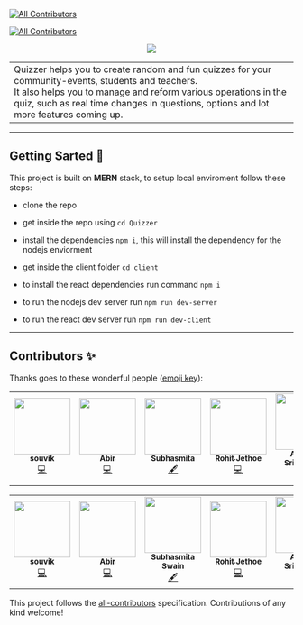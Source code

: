 <!-- ALL-CONTRIBUTORS-BADGE:START - Do not remove or modify this section -->
[![All Contributors](https://img.shields.io/badge/all_contributors-7-orange.svg?style=flat-square)](#contributors-)
<!-- ALL-CONTRIBUTORS-BADGE:END -->
[![All Contributors](https://img.shields.io/badge/all_contributors-6-orange.svg?style=flat-square)](#contributors-)
<!-- ALL-CONTRIBUTORS-BADGE:END -->
<p align="center">
<img src="./assets/ReadmeHeader.png"/>
</p>

<p align=center>
<table>
<tr><td>Quizzer helps you to create random and fun quizzes for your community-events, students and teachers.
<br>
It also helps you to manage and reform various operations in the quiz, such as real time changes in questions, options and lot more features coming up.
</td>
</tr>
</table>
</p>

---
## Getting Sarted 🎉
This project is built on **MERN** stack, to setup local enviroment follow these steps:

- clone the repo 
- get inside the repo using `cd Quizzer`
- install the dependencies `npm i`, this will install the dependency for the nodejs enviorment 
- get inside the client folder `cd client` 
- to install the react dependencies run command `npm i`

- to run the nodejs dev server run `npm run dev-server`
- to run the react dev server run `npm run dev-client`

---



## Contributors ✨

Thanks goes to these wonderful people ([emoji key](https://allcontributors.org/docs/en/emoji-key)):
<!-- ALL-CONTRIBUTORS-LIST:START - Do not remove or modify this section -->
<!-- prettier-ignore-start -->
<!-- markdownlint-disable -->
<table>
  <tr>
    <td align="center"><a href="https://souvik210899.herokuapp.com/"><img src="https://avatars0.githubusercontent.com/u/41781438?v=4?s=100" width="100px;" alt=""/><br /><sub><b>souvik</b></sub></a><br /><a href="https://github.com/Ninja-Developers/Quizzer/commits?author=Souvikns" title="Code">💻</a></td>
    <td align="center"><a href="https://github.com/imabp"><img src="https://avatars3.githubusercontent.com/u/53480076?v=4?s=100" width="100px;" alt=""/><br /><sub><b>Abir</b></sub></a><br /><a href="https://github.com/Ninja-Developers/Quizzer/commits?author=imabp" title="Code">💻</a></td>
    <td align="center"><a href="https://github.com/Ask-Subhasmita"><img src="https://avatars2.githubusercontent.com/u/57298668?v=4?s=100" width="100px;" alt=""/><br /><sub><b>Subhasmita</b></sub></a><br /><a href="#content-Ask-Subhasmita" title="Content">🖋</a></td>
    <td align="center"><a href="https://rohit.nl/"><img src="https://avatars1.githubusercontent.com/u/69147709?v=4?s=100" width="100px;" alt=""/><br /><sub><b>Rohit Jethoe</b></sub></a><br /><a href="https://github.com/Ninja-Developers/Quizzer/commits?author=rohitjethoe" title="Code">💻</a></td>
    <td align="center"><a href="https://github.com/SingingApple"><img src="https://avatars2.githubusercontent.com/u/39864404?v=4?s=100" width="100px;" alt=""/><br /><sub><b>Anurag Srivastava</b></sub></a><br /><a href="https://github.com/Ninja-Developers/Quizzer/commits?author=SingingApple" title="Code">💻</a></td>
    <td align="center"><a href="https://github.com/DeadSpoon18"><img src="https://avatars0.githubusercontent.com/u/58849158?v=4?s=100" width="100px;" alt=""/><br /><sub><b>DeadSpoon18</b></sub></a><br /><a href="https://github.com/Ninja-Developers/Quizzer/commits?author=DeadSpoon18" title="Documentation">📖</a></td>
    <td align="center"><a href="https://lee00286.github.io/portfolio/"><img src="https://avatars1.githubusercontent.com/u/33945159?v=4?s=100" width="100px;" alt=""/><br /><sub><b>Yena Lee</b></sub></a><br /><a href="https://github.com/Ninja-Developers/Quizzer/commits?author=lee00286" title="Code">💻</a></td>
  </tr>
</table>

<!-- markdownlint-restore -->
<!-- prettier-ignore-end -->
<!-- ALL-CONTRIBUTORS-LIST:END -->

<!-- ALL-CONTRIBUTORS-LIST:START - Do not remove or modify this section -->
<!-- prettier-ignore-start -->
<!-- markdownlint-disable -->
<table>
  <tr>
    <td align="center"><a href="https://souvik210899.herokuapp.com/"><img src="https://avatars0.githubusercontent.com/u/41781438?v=4" width="100px;" alt=""/><br /><sub><b>souvik</b></sub></a><br /><a href="https://github.com/Ninja-Developers/Quizzer/commits?author=Souvikns" title="Code">💻</a></td>
    <td align="center"><a href="http://www.linkedin.com/in/imabp"><img src="https://avatars3.githubusercontent.com/u/53480076?v=4" width="100px;" alt=""/><br /><sub><b>Abir</b></sub></a><br /><a href="https://github.com/Ninja-Developers/Quizzer/commits?author=imabp" title="Code">💻</a></td>
    <td align="center"><a href="https://github.com/Ask-Subhasmita"><img src="https://avatars2.githubusercontent.com/u/57298668?v=4" width="100px;" alt=""/><br /><sub><b>Subhasmita Swain</b></sub></a><br /><a href="#content-Ask-Subhasmita" title="Content">🖋</a></td>
    <td align="center"><a href="https://rohit.nl"><img src="https://avatars1.githubusercontent.com/u/69147709?v=4" width="100px;" alt=""/><br /><sub><b>Rohit Jethoe</b></sub></a><br /><a href="https://github.com/Ninja-Developers/Quizzer/commits?author=rohitjethoe" title="Code">💻</a></td>
    <td align="center"><a href="https://github.com/SingingApple"><img src="https://avatars2.githubusercontent.com/u/39864404?v=4" width="100px;" alt=""/><br /><sub><b>Anurag Srivastava</b></sub></a><br /><a href="https://github.com/Ninja-Developers/Quizzer/commits?author=SingingApple" title="Code">💻</a></td>
    <td align="center"><a href="https://github.com/DeadSpoon18"><img src="https://avatars0.githubusercontent.com/u/58849158?v=4" width="100px;" alt=""/><br /><sub><b>DeadSpoon18</b></sub></a><br /><a href="https://github.com/Ninja-Developers/Quizzer/commits?author=DeadSpoon18" title="Documentation">📖</a></td>
  </tr>
</table>

<!-- markdownlint-enable -->
<!-- prettier-ignore-end -->
<!-- ALL-CONTRIBUTORS-LIST:END -->

This project follows the [all-contributors](https://github.com/all-contributors/all-contributors) specification. Contributions of any kind welcome!
